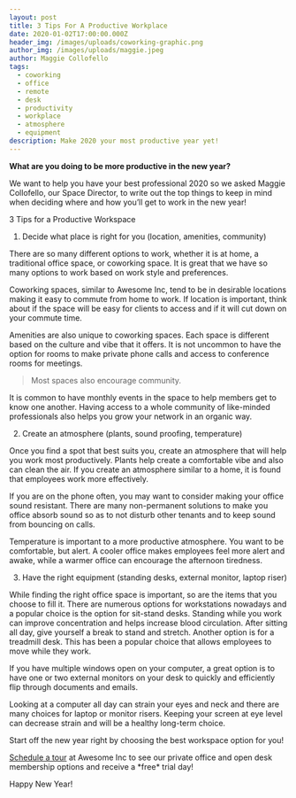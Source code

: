 ```yaml
---
layout: post
title: 3 Tips For A Productive Workplace
date: 2020-01-02T17:00:00.000Z
header_img: /images/uploads/coworking-graphic.png
author_img: /images/uploads/maggie.jpeg
author: Maggie Collofello
tags:
  - coworking
  - office
  - remote
  - desk
  - productivity
  - workplace
  - atmosphere
  - equipment
description: Make 2020 your most productive year yet!
---
```

**What are you doing to be more productive in the new year?**

We want to help you have your best professional 2020 so we asked Maggie Collofello, our Space Director, to write out the top things to keep in mind when deciding where and how you’ll get to work in the new year!

3 Tips for a Productive Workspace

1. Decide what place is right for you (location, amenities, community)

There are so many different options to work, whether it is at home, a traditional office space, or coworking space. It is great that we have so many options to work based on work style and preferences.

Coworking spaces, similar to Awesome Inc, tend to be in desirable locations making it easy to commute from home to work. If location is important, think about if the space will be easy for clients to access and if it will cut down on your commute time.

Amenities are also unique to coworking spaces. Each space is different based on the culture and vibe that it offers. It is not uncommon to have the option for rooms to make private phone calls and access to conference rooms for meetings.

> Most spaces also encourage community. 

It is common to have monthly events in the space to help members get to know one another. Having access to a whole community of like-minded professionals also helps you grow your network in an organic way.

2. Create an atmosphere (plants, sound proofing, temperature)

Once you find a spot that best suits you, create an atmosphere that will help you work most productively. Plants help create a comfortable vibe and also can clean the air. If you create an atmosphere similar to a home, it is found that employees work more effectively.

If you are on the phone often, you may want to consider making your office sound resistant. There are many non-permanent solutions to make you office absorb sound so as to not disturb other tenants and to keep sound from bouncing on calls.

Temperature is important to a more productive atmosphere. You want to be comfortable, but alert. A cooler office makes employees feel more alert and awake, while a warmer office can encourage the afternoon tiredness.

3. Have the right equipment (standing desks, external monitor, laptop riser)

While finding the right office space is important, so are the items that you choose to fill it. There are numerous options for workstations nowadays and a popular choice is the option for sit-stand desks. Standing while you work can improve concentration and helps increase blood circulation. After sitting all day, give yourself a break to stand and stretch. Another option is for a treadmill desk. This has been a popular choice that allows employees to move while they work.

If you have multiple windows open on your computer, a great option is to have one or two external monitors on your desk to quickly and efficiently flip through documents and emails.

Looking at a computer all day can strain your eyes and neck and there are many choices for laptop or monitor risers. Keeping your screen at eye level can decrease strain and will be a healthy long-term choice.

Start off the new year right by choosing the best workspace option for you!

[Schedule a tour](https://www.awesomeinc.org/workspace#tour) at Awesome Inc to see our private office and open desk membership options and receive a \*free\* trial day!

Happy New Year!
